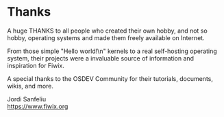 # Thanks

A huge THANKS to all people who created their own hobby, and not so hobby,
operating systems and made them freely available on Internet.

From those simple "Hello world!\n" kernels to a real self-hosting operating
system, their projects were a invaluable source of information and inspiration
for Fiwix.

A special thanks to the OSDEV Community for their tutorials, documents, wikis,
and more.

Jordi Sanfeliu  
https://www.fiwix.org
